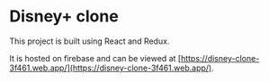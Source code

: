 # Disney+ clone

This project is built using React and Redux.

It is hosted on firebase and can be viewed at [https://disney-clone-3f461.web.app/](https://disney-clone-3f461.web.app/).
